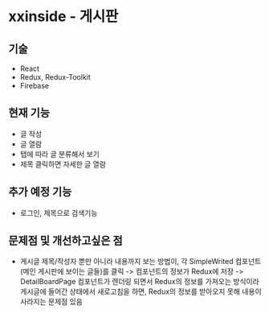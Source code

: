 
xxinside - 게시판
===============

## 기술
 - React
 - Redux, Redux-Toolkit
 - Firebase


 ## 현재 기능
 - 글 작성
 - 글 열람
 - 탭에 따라 글 분류해서 보기
 - 제목 클릭하면 자세한 글 열람


 ## 추가 예정 기능
 - 로그인, 제목으로 검색기능

 ## 문제점 및 개선하고싶은 점
 - 게시글 제목/작성자 뿐만 아니라 내용까지 보는 방법이, 각 SimpleWrited 컴포넌트(메인 게시판에 보이는 글들)를 클릭 -> 컴포넌트의 정보가 Redux에 저장 -> DetailBoardPage 컴포넌트가 렌더링 되면서 Redux의 정보를 가져오는 방식이라
 게시글에 들어간 상태에서 새로고침을 하면, Redux의 정보를 받아오지 못해 내용이 사라지는 문제점 있음

 